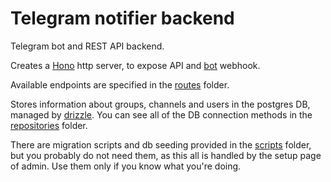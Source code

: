 # Telegram notifier backend

Telegram bot and REST API backend.

Creates a [Hono](https://hono.dev/) http server, to expose API and
[bot](https://github.com/yagop/node-telegram-bot-api) webhook.

Available endpoints are specified in the [routes](./src/routes/) folder.

Stores information about groups, channels and users in the postgres DB, managed by
[drizzle](https://orm.drizzle.team/). You can see all of the DB connection 
methods in the [repositories](./src/repositories/) folder.

There are migration scripts and db seeding provided in the [scripts](./scripts/) 
folder, but you probably do not need them, as this all is handled by the setup
page of admin. Use them only if you know what you're doing.